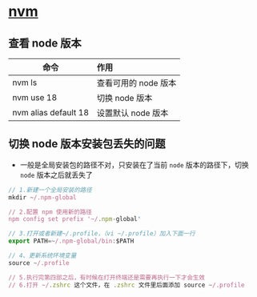# [nvm](https://github.com/nvm-sh/nvm)

## 查看 node 版本
| 命令        |      作用      |
| ------------- | :----------- |
| nvm ls | 查看可用的 node 版本 |
| nvm use 18 | 切换 node 版本 |
| nvm alias default 18 | 设置默认 node 版本 |

## 切换 node 版本安装包丢失的问题
- 一般是全局安装包的路径不对，只安装在了当前 `node` 版本的路径下，切换 `node` 版本之后就丢失了

```js
// 1.新建一个全局安装的路径
mkdir ~/.npm-global 

// 2.配置 npm 使用新的路径
npm config set prefix '~/.npm-global'

// 3.打开或者新建~/.profile，（vi ~/.profile）加入下面一行
export PATH=~/.npm-global/bin:$PATH

// 4、更新系统环境变量
source ~/.profile 

// 5.执行完第四部之后，有时候在打开终端还是需要再执行一下才会生效
// 6.打开 ~/.zshrc 这个文件，在 .zshrc 文件里后面添加 source ~/.profile
```
